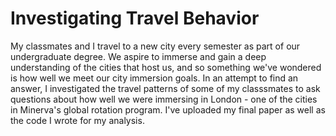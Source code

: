 # Investigating Travel Behavior

My classmates and I travel to a new city every semester as part of our undergraduate degree. We aspire to immerse and gain a deep understanding of the cities that host us, and so something we've wondered is how well we meet our city immersion goals. In an attempt to find an answer,  I investigated the travel patterns of some of my classsmates to ask questions about how well we were immersing in London - one of the cities in Minerva's global rotation program. I've uploaded my final paper as well as the code I wrote for my analysis. 
